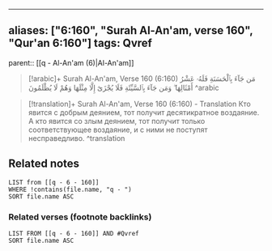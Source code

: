 
---
aliases: ["6:160", "Surah Al-An'am, verse 160", "Qur'an 6:160"]
tags: Qvref
---

parent:: [[q - Al-An'am (6)|Al-An'am]]

> [!arabic]+ Surah Al-An'am, Verse 160 (6:160)
> <span class="quran-arabic">مَن جَآءَ بِٱلْحَسَنَةِ فَلَهُۥ عَشْرُ أَمْثَالِهَا ۖ وَمَن جَآءَ بِٱلسَّيِّئَةِ فَلَا يُجْزَىٰٓ إِلَّا مِثْلَهَا وَهُمْ لَا يُظْلَمُونَ</span>
^arabic

> [!translation]+ Surah Al-An'am, Verse 160 (6:160) - Translation
> Кто явится с добрым деянием, тот получит десятикратное воздаяние. А кто явится со злым деянием, тот получит только соответствующее воздаяние, и с ними не поступят несправедливо.
^translation



## Related notes
```dataview
LIST from [[q - 6 - 160]]
WHERE !contains(file.name, "q - ")
SORT file.name ASC
```

### Related verses (footnote backlinks)
```dataview
LIST FROM [[q - 6 - 160]] AND #Qvref
SORT file.name ASC
```

